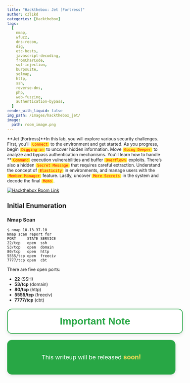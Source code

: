 ```yaml
---
title: "Hackthebox: Jet [Fortress]"
author: c3l1kd
categories: [Hackthebox]
tags:
  [
    nmap,
    wfuzz,
    dns-recon,
    dig,
    etc-hosts,
    javascript-decoding,
    fromCharCode,
    sql-injection,
    burpsuite,
    sqlmap,
    http,
    ssh,
    reverse-dns,
    php,
    web-fuzzing,
    authentication-bypass,
  ]
render_with_liquid: false
img_path: /images/hackthebox_jet/
image:
  path: room_image.png
---
```


**Jet [Fortress]**In this lab, you will explore various security challenges. First, you'll <code class="highlight">Connect</code> to the environment and get started. As you progress, begin <code class="highlight">Digging in</code> to uncover hidden information. Move <code class="highlight">Going Deeper</code> to analyze and bypass authentication mechanisms. You'll learn how to handle **<code class="highlight">Command</code> execution vulnerabilities and buffer <code class="highlight">Overflown</code> exploits. There’s also a hidden <code class="highlight">Secret Message</code> that requires careful extraction. Understand the concept of <code class="highlight">Elasticity</code> in environments, and manage users with the <code class="highlight">Member Manager</code> feature. Lastly, uncover <code class="highlight">More Secrets</code> in the system and decode the final <code class="highlight">Memo</code>.

<style>
    .highlight {
 background-color: #ffeb3b;
      padding: 0 5px;
      color: red;
      border-radius: 3px;
}
</style>

[![Hackthebox Room Link](room_banner.png)](https://app.hackthebox.com/fortresses/1)
## Initial Enumeration

### Nmap Scan

```console
$ nmap 10.13.37.10
Nmap scan report for 
PORT     STATE SERVICE  
22/tcp   open  ssh
53/tcp   open  domain
80/tcp   open  http
5555/tcp open  freeciv
7777/tcp open  cbt
```

There are five open ports:

- **22** (SSH)
- **53/tcp**  (domain)
- **80/tcp**  (http)
- **5555/tcp**   (freeciv)
- **7777/tcp**   (cbt)




<html lang="en">
<head>
  <meta charset="UTF-8">
  <meta name="viewport" content="width=device-width, initial-scale=1.0">

  <style>
    .note-container {
      border: 2px solid #28a745;
      font-family: Arial, sans-serif;
      border-radius: 15px;
      padding: 20px 30px;
      box-shadow: 0 4px 12px rgba(0, 0, 0, 0.1);
      background-color: #ffffff;
      color: #28a745;
      text-align: center;
      max-width: 600px;
      width: 100%;
      margin: 20px auto; 
    }

    .note-container h1 {
      margin: 0;
      font-size: 2rem;
      font-weight: bold;
    }

    .note-containers {
      max-width: 600px;
      width: 100%;
      padding: 20px;
      background-color: #28a745;
      color: white;
      border-radius: 15px;
      box-shadow: 0 4px 12px rgba(0, 0, 0, 0.1);
      text-align: center;
      margin: 0 auto; /* Ensures the second container is centered */
    }

    .note-containers p {
      font-size: 1.2rem;
      line-height: 1.6;
    }

    .note-containers strong {
      font-weight: bold;
      font-size: 1.3rem;
      color: #ffdd57;
    }
  </style>
</head>
<body>
  <div class="note-container">
    <h1>Important Note</h1>
  </div>
  <div class="note-containers">
    <p>
      This writeup will be released <strong>soon!</strong>
    </p>
  </div>
</body>
</html>
